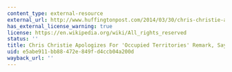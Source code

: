 ```yaml
---
content_type: external-resource
external_url: http://www.huffingtonpost.com/2014/03/30/chris-christie-apologizes_n_5058758.html
has_external_license_warning: true
license: https://en.wikipedia.org/wiki/All_rights_reserved
status: ''
title: Chris Christie Apologizes For 'Occupied Territories' Remark, Says He 'Misspoke'
uid: e5abe911-bb88-472e-849f-d4ccb04a200d
wayback_url: ''
---
```

